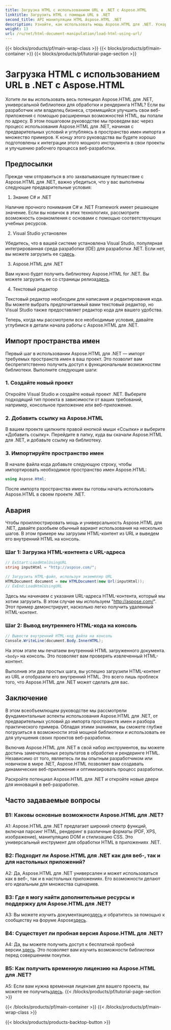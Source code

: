 ```yaml
---
title: Загрузка HTML с использованием URL в .NET с Aspose.HTML
linktitle: Загрузить HTML с помощью URL в .NET
second_title: API манипуляции HTML Aspose.HTML .NET
description: Узнайте, как использовать мощь Aspose.HTML для .NET. Ускорьте свою веб-разработку с помощью HTML-манипулирования и рендеринга.
weight: 13
url: /ru/net/html-document-manipulation/load-html-using-url/
---
```


{{< blocks/products/pf/main-wrap-class >}}
{{< blocks/products/pf/main-container >}}
{{< blocks/products/pf/tutorial-page-section >}}

# Загрузка HTML с использованием URL в .NET с Aspose.HTML


Хотите ли вы использовать весь потенциал Aspose.HTML для .NET, универсальной библиотеки для обработки и рендеринга HTML? Если вы разработчик или владелец бизнеса, стремящийся улучшить свои веб-приложения с помощью расширенных возможностей HTML, вы попали по адресу. В этом пошаговом руководстве мы проведем вас через процесс использования Aspose.HTML для .NET, начиная с предварительных условий и углубляясь в пространство имен импорта и множество примеров. К концу этого руководства вы будете хорошо подготовлены к интеграции этого мощного инструмента в свои проекты и улучшению рабочего процесса веб-разработки.

## Предпосылки

Прежде чем отправиться в это захватывающее путешествие с Aspose.HTML для .NET, важно убедиться, что у вас выполнены следующие предварительные условия:

1. Знание C# и .NET

Наличие прочного понимания C# и .NET Framework имеет решающее значение. Если вы новичок в этих технологиях, рассмотрите возможность ознакомления с основами с помощью соответствующих учебных ресурсов.

2. Visual Studio установлен

 Убедитесь, что в вашей системе установлена Visual Studio, популярная интегрированная среда разработки (IDE) для разработки .NET. Если нет, вы можете загрузить ее с[здесь](https://visualstudio.microsoft.com/).

3. Aspose.HTML для .NET

 Вам нужно будет получить библиотеку Aspose.HTML for .NET. Вы можете загрузить ее со страницы релиза[здесь](https://releases.aspose.com/html/net/).

4. Текстовый редактор

Текстовый редактор необходим для написания и редактирования кода. Вы можете выбрать предпочитаемый вами текстовый редактор, но Visual Studio также предоставляет редактор кода для вашего удобства.

Теперь, когда мы рассмотрели все необходимые условия, давайте углубимся в детали начала работы с Aspose.HTML для .NET.

## Импорт пространства имен

Первый шаг в использовании Aspose.HTML для .NET — импорт требуемых пространств имен в ваш проект. Это позволит вам беспрепятственно получить доступ к функциональным возможностям библиотеки. Выполните следующие шаги:

### 1. Создайте новый проект

Откройте Visual Studio и создайте новый проект .NET. Выберите подходящий тип проекта в зависимости от ваших требований, например, консольное приложение или веб-приложение.

### 2. Добавить ссылку на Aspose.HTML

В вашем проекте щелкните правой кнопкой мыши «Ссылки» и выберите «Добавить ссылку». Перейдите в папку, куда вы скачали Aspose.HTML для .NET, и добавьте ссылку на библиотеку.

### 3. Импортируйте пространство имен

В начале файла кода добавьте следующую строку, чтобы импортировать необходимое пространство имен Aspose.HTML:

```csharp
using Aspose.Html;
```

После импорта пространства имен вы готовы начать использовать Aspose.HTML в своем проекте .NET.

## Авария

Чтобы проиллюстрировать мощь и универсальность Aspose.HTML для .NET, давайте разобьем обычный вариант использования на несколько шагов. В этом примере мы загрузим HTML-контент из URL и выведем его внутренний HTML на консоль.

### Шаг 1: Загрузка HTML-контента с URL-адреса

```csharp
// ExStart:LoadHtmlUsingURL
string inputHtml = "http://aspose.com/";

// Загрузить HTML-файл, используя экземпляр URL
HTMLDocument document = new HTMLDocument(new Url(inputHtml));
// ExEnd:LoadHtmlUsingURL
```

Здесь мы начинаем с указания URL-адреса HTML-контента, который мы хотим загрузить. В этом случае мы используем "http://aspose.com/". Этот пример демонстрирует, насколько легко получить удаленный HTML-контент.

### Шаг 2: Вывод внутреннего HTML-кода на консоль

```csharp
// Вывести внутренний HTML-код файла на консоль
Console.WriteLine(document.Body.InnerHTML);
```

 На этом этапе мы печатаем внутренний HTML загруженного документа.`<body>` на консоль. Это позволяет вам проверять извлеченный HTML-контент.

Выполнив эти два простых шага, вы успешно загрузили HTML-контент из URL и отобразили его внутренний HTML. Это всего лишь проблеск того, что Aspose.HTML для .NET может сделать для вас.

## Заключение

В этом всеобъемлющем руководстве мы рассмотрели фундаментальные аспекты использования Aspose.HTML для .NET, от предварительных условий до импорта пространств имен и разбора практического примера. Обладая этими знаниями, вы сможете глубже погрузиться в возможности этой мощной библиотеки и использовать ее для улучшения своих проектов веб-разработки.

Включив Aspose.HTML для .NET в свой набор инструментов, вы можете достичь замечательных результатов в обработке и рендеринге HTML. Независимо от того, являетесь ли вы опытным разработчиком или новичком в мире .NET, Aspose.HTML позволяет вам создавать динамические веб-приложения и оптимизировать процесс разработки.

Раскройте потенциал Aspose.HTML для .NET и откройте новые двери для инноваций в веб-разработке.

## Часто задаваемые вопросы

### В1: Каковы основные возможности Aspose.HTML для .NET?
   
A1: Aspose.HTML для .NET предлагает широкий спектр функций, включая парсинг HTML, рендеринг в различные форматы (PDF, XPS, изображение), манипуляцию DOM и стилизацию CSS. Это универсальный инструмент для обработки HTML в приложениях .NET.

### В2: Подходит ли Aspose.HTML для .NET как для веб-, так и для настольных приложений?
   
A2: Да, Aspose.HTML для .NET универсален и может использоваться как в веб-, так и в настольных приложениях. Его возможности делают его идеальным для множества сценариев.

### В3: Где я могу найти дополнительные ресурсы и поддержку для Aspose.HTML для .NET?
   
 A3: Вы можете изучить документацию[здесь](https://reference.aspose.com/html/net/) и обратитесь за помощью к сообществу на форуме Aspose[здесь](https://forum.aspose.com/).

### В4: Существует ли пробная версия Aspose.HTML для .NET?
   
 A4: Да, вы можете получить доступ к бесплатной пробной версии.[здесь](https://releases.aspose.com/). Это позволяет вам изучить возможности библиотеки перед совершением покупки.

### В5: Как получить временную лицензию на Aspose.HTML для .NET?
   
A5: Если вам нужна временная лицензия для вашего проекта, вы можете ее получить[здесь](https://purchase.aspose.com/temporary-license/).
{{< /blocks/products/pf/tutorial-page-section >}}

{{< /blocks/products/pf/main-container >}}
{{< /blocks/products/pf/main-wrap-class >}}

{{< blocks/products/products-backtop-button >}}
